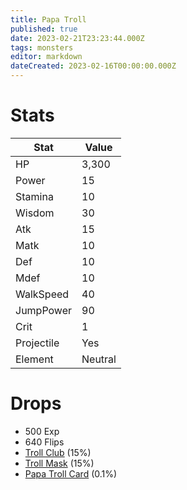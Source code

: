 ```yaml
---
title: Papa Troll
published: true
date: 2023-02-21T23:23:44.000Z
tags: monsters
editor: markdown
dateCreated: 2023-02-16T00:00:00.000Z
---
```


# Stats
|Stat|Value|
|-|-|
|HP|3,300|
|Power|15|
|Stamina|10|
|Wisdom|30|
|Atk|15|
|Matk|10|
|Def|10|
|Mdef|10|
|WalkSpeed|40|
|JumpPower|90|
|Crit|1|
|Projectile|Yes|
|Element|Neutral|

# Drops
 * 500 Exp
 * 640 Flips
 * [Troll Club](/items/troll-club.md) (15%)
 * [Troll Mask](/items/troll-mask.md) (15%)
 * [Papa Troll Card](/items/papa-troll-card.md) (0.1%)
